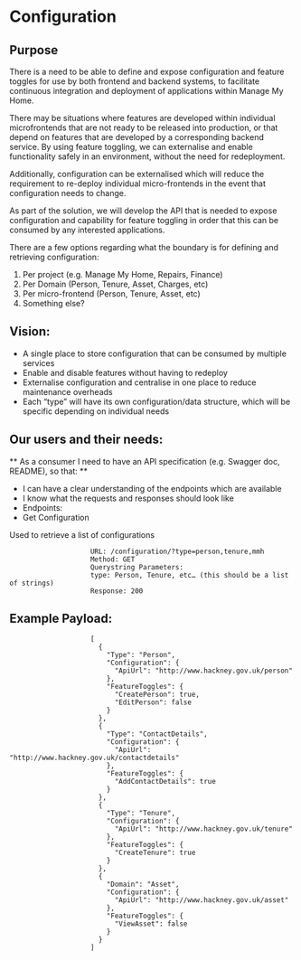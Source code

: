 # Configuration

## Purpose


There is a need to be able to define and expose configuration and feature toggles for use by both frontend and backend systems, to facilitate continuous integration and deployment of applications within Manage My Home.

There may be situations where features are developed within individual microfrontends that are not ready to be released into production, or that depend on features that are developed by a corresponding backend service. By using feature toggling, we can externalise and enable functionality safely in an environment, without the need for redeployment.

Additionally, configuration can be externalised which will reduce the requirement to re-deploy individual micro-frontends in the event that configuration needs to change.

As part of the solution, we will develop the API that is needed to expose configuration and capability for feature toggling in order that this can be consumed by any interested applications.


There are a few options regarding what the boundary is for defining and retrieving configuration:

1. Per project (e.g. Manage My Home, Repairs, Finance)
2. Per Domain (Person, Tenure, Asset, Charges, etc)
3. Per micro-frontend (Person, Tenure, Asset, etc)
4. Something else?


## Vision:
- A single place to store configuration that can be consumed by multiple services
- Enable and disable features without having to redeploy
- Externalise configuration and centralise in one place to reduce maintenance overheads
- Each “type” will have its own configuration/data structure, which will be specific depending on individual needs

## Our users and their needs:

** As a consumer I need to have an API specification (e.g. Swagger doc, README), so that: **
- I can have a clear understanding of the endpoints which are available
- I know what the requests and responses should look like
- Endpoints:
- Get Configuration

Used to retrieve a list of configurations

                        URL: /configuration/?type=person,tenure,mmh
                        Method: GET
                        Querystring Parameters:
                        type: Person, Tenure, etc… (this should be a list of strings)
                        Response: 200

## Example Payload:

                        [
                          {
                            "Type": "Person",
                            "Configuration": {
                              "ApiUrl": "http://www.hackney.gov.uk/person"
                            },
                            "FeatureToggles": {
                              "CreatePerson": true,
                              "EditPerson": false
                            }
                          },
                          {
                            "Type": "ContactDetails",
                            "Configuration": {
                              "ApiUrl": "http://www.hackney.gov.uk/contactdetails"
                            },
                            "FeatureToggles": {
                              "AddContactDetails": true
                            }
                          },
                          {
                            "Type": "Tenure",
                            "Configuration": {
                              "ApiUrl": "http://www.hackney.gov.uk/tenure"
                            },
                            "FeatureToggles": {
                              "CreateTenure": true
                            }
                          },
                          {
                            "Domain": "Asset",
                            "Configuration": {
                              "ApiUrl": "http://www.hackney.gov.uk/asset"
                            },
                            "FeatureToggles": {
                              "ViewAsset": false
                            }
                          }
                        ]
